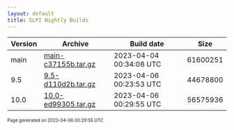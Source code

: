 ```yaml
---
layout: default
title: GLPI Nightly Builds
---
```


Version|Archive|Build date|Size
---|---|---|---
main|[main-c37155b.tar.gz](main-c37155b.tar.gz)|2023-04-04 00:34:08 UTC|61600251
9.5|[9.5-d110d2b.tar.gz](9.5-d110d2b.tar.gz)|2023-04-06 00:23:53 UTC|44678800
10.0|[10.0-ed99305.tar.gz](10.0-ed99305.tar.gz)|2023-04-06 00:29:55 UTC|56575936

<font size="1">Page generated on 2023-04-06 00:29:55 UTC</font>
